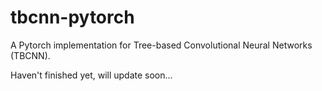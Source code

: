 # tbcnn-pytorch
A Pytorch implementation for Tree-based Convolutional Neural Networks (TBCNN).

Haven't finished yet, will update soon...
